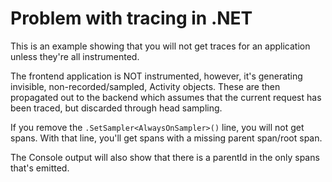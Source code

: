 # Problem with tracing in .NET

This is an example showing that you will not get traces for an application unless they're all instrumented.

The frontend application is NOT instrumented, however, it's generating invisible, non-recorded/sampled, Activity objects. These are then propagated out to the backend which assumes that the current request has been traced, but discarded through head sampling.

If you remove the `.SetSampler<AlwaysOnSampler>()` line, you will not get spans. With that line, you'll get spans with a missing parent span/root span.

The Console output will also show that there is a parentId in the only spans that's emitted.